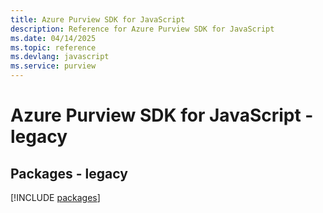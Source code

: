 ```yaml
---
title: Azure Purview SDK for JavaScript
description: Reference for Azure Purview SDK for JavaScript
ms.date: 04/14/2025
ms.topic: reference
ms.devlang: javascript
ms.service: purview
---
```

# Azure Purview SDK for JavaScript - legacy
## Packages - legacy
[!INCLUDE [packages](purview-index.md)]